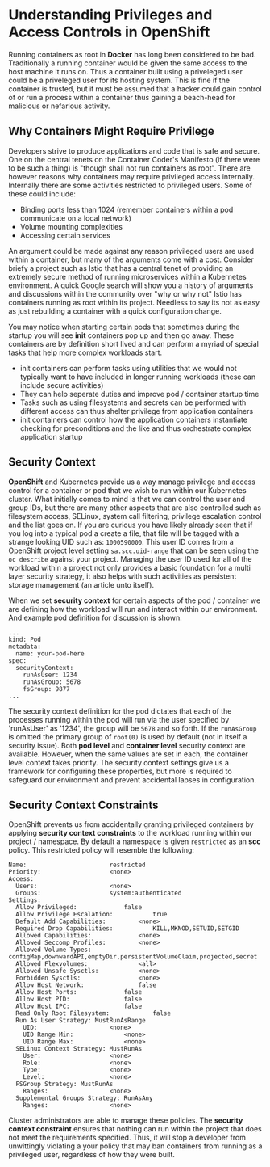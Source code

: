 # Understanding Privileges and Access Controls in OpenShift

Running containers as root in **Docker** has long been considered to be bad.  Traditionally a running container would be given the same access to the host machine it runs on.  Thus a container built using a priveleged user could be a priveleged user for its hosting system.  This is fine if the container is trusted, but it must be assumed that a hacker could gain control of or run a process within a container thus gaining a beach-head for malicious or nefarious activity.

## Why Containers Might Require Privilege

Developers strive to produce applications and code that is safe and secure.  One on the central tenets on the Container Coder's Manifesto (if there were to be such a thing) is "though shall not run containers as root".  There are however reasons why containers may require privileged access internally.  Internally there are some activities restricted to privileged users. Some of these could include:

- Binding ports less than 1024 (remember containers within a pod communicate on a local network)
- Volume mounting complexities
- Accessing certain services

An argument could be made against any reason privileged users are used within a container, but many of the arguments come with a cost.  Consider briefy a project such as Istio that has a central tenet of providing an extremely secure method of running microservices within a Kubernetes environment.  A quick Google search will show you a history of arguments and discussions within the community over "why or why not" Istio has containers running as root within its project.  Needless to say its not as easy as just rebuilding a container with a quick configuration change.

You may notice when starting certain pods that sometimes during the startup you will see **init** containers pop up and then go away.  These containers are by definition short lived and can perform a myriad of special tasks that help more complex workloads start.  

- init containers can perform tasks using utilities that we would not typically want to have included in longer running workloads (these can include secure activities)
- They can help seperate duties and improve pod / container startup time
- Tasks such as using filesystems and secrets can be performed with different access can thus shelter privilege from application containers
- init containers can control how the application containers instantiate checking for preconditions and the like and thus orchestrate complex application startup

## Security Context

**OpenShift** and Kubernetes provide us a way manage privilege and access control for a container or pod that we wish to run within our Kubernetes cluster.  What initially comes to mind is that we can control the user and group IDs, but there are many other aspects that are also controlled such as filesystem access, SELinux, system call filtering, privilege escalation control and the list goes on. If you are curious you have likely already seen that if you log into a typical pod a create a file, that file will be tagged with a strange looking UID such as: `1000590000`.  This user ID comes from a OpenShift project level setting `sa.scc.uid-range` that can be seen using the `oc describe` against your project.  Managing the user ID used for all of the workload within a project not only provides a basic foundation for a multi layer security strategy, it also helps with such activities as persistent storage management (an article unto itself).

When we set **security context** for certain aspects of the pod / container we are defining how the workload will run and interact within our environment.  And example pod definition for discussion is shown:

```
...
kind: Pod
metadata:
  name: your-pod-here
spec:
  securityContext:
    runAsUser: 1234
    runAsGroup: 5678
    fsGroup: 9877
...
```
The security context definition for the pod dictates that each of the processes running within the pod will run via the user specified by 'runAsUser' as '1234', the group will be `5678` and so forth.  If the `runAsGroup` is omitted the primary group of `root(0)` is used by default (not in itself a security issue).  Both **pod level** and **container level** security context are available.  However, when the same values are set in each, the container level context takes priority.  The security context settings give us a framework for configuring these properties, but more is required to safeguard our environment and prevent accidental lapses in configuration.

## Security Context Constraints

OpenShift prevents us from accidentally granting privileged containers by applying **security context constraints** to the workload running within our project / namespace.  By default a namespace is given `restricted` as an **scc** policy.  This restricted policy will resemble the following:

```
Name:						restricted
Priority:					<none>
Access:
  Users:					<none>
  Groups:					system:authenticated
Settings:
  Allow Privileged:				false
  Allow Privilege Escalation:			true
  Default Add Capabilities:			<none>
  Required Drop Capabilities:			KILL,MKNOD,SETUID,SETGID
  Allowed Capabilities:				<none>
  Allowed Seccomp Profiles:			<none>
  Allowed Volume Types:				configMap,downwardAPI,emptyDir,persistentVolumeClaim,projected,secret
  Allowed Flexvolumes:				<all>
  Allowed Unsafe Sysctls:			<none>
  Forbidden Sysctls:				<none>
  Allow Host Network:				false
  Allow Host Ports:				false
  Allow Host PID:				false
  Allow Host IPC:				false
  Read Only Root Filesystem:			false
  Run As User Strategy: MustRunAsRange
    UID:					<none>
    UID Range Min:				<none>
    UID Range Max:				<none>
  SELinux Context Strategy: MustRunAs
    User:					<none>
    Role:					<none>
    Type:					<none>
    Level:					<none>
  FSGroup Strategy: MustRunAs
    Ranges:					<none>
  Supplemental Groups Strategy: RunAsAny
    Ranges:					<none>
```

Cluster administrators are able to manage these policies.  The **security context constraint** ensures that nothing can run within the project that does not meet the requirements specified.  Thus, it will stop a developer from unwittingly violating a your policy that may ban containers from running as a privileged user, regardless of how they were built.   
